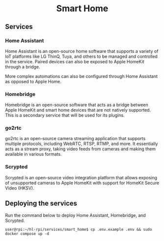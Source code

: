 <div align="center">
  <h1>Smart Home</h1>
</div>

## Services
### Home Assistant
Home Assistant is an open-source home software that supports a variety of IoT platforms like LG ThinQ, Tuya, and others to be managed and controlled in the service. Paired devices can also be exposed to Apple HomeKit through a bridge.

More complex automations can also be configured through Home Assistant as opposed to Apple Home. 

### Homebridge
Homebridge is an open-source software that acts as a bridge between Apple HomeKit and smart home devices that are not natively supported. This is a secondary service that will be used for its plugins.

### go2rtc
go2rtc is an open-source camera streaming application that supports multiple protocols, including WebRTC, RTSP, RTMP, and more. It essentially acts as a stream proxy, taking video feeds from cameras and making them available in various formats.

### Scrypted
Scrypted is an open-source video integration platform that allows exposing of unsupported cameras to Apple HomeKit with support for HomeKit Secure Video (HKSV).

## Deploying the services

Run the command below to deploy Home Assistant, Homebridge, and Scrypted.

```console
user@rpi:~/hl-rpi/services/smart_home$ cp .env.example .env && sudo docker compose up -d
```
